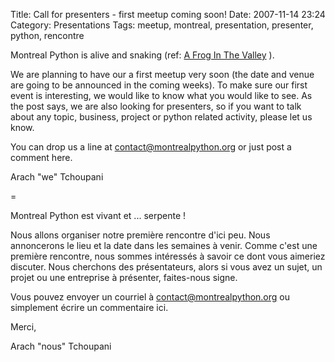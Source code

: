 Title: Call for presenters - first meetup coming soon!
Date: 2007-11-14 23:24
Category: Presentations
Tags: meetup, montreal, presentation, presenter, python, rencontre

Montreal Python is alive and snaking (ref: [A Frog In The Valley][] ).

We are planning to have our a first meetup very soon (the date and venue
are going to be announced in the coming weeks). To make sure our first
event is interesting, we would like to know what you would like to see.
As the post says, we are also looking for presenters, so if you want to
talk about any topic, business, project or python related activity,
please let us know.

You can drop us a line at contact@montrealpython.org or just post a
comment here.

Arach "we" Tchoupani

=

Montreal Python est vivant et ... serpente !

Nous allons organiser notre première rencontre d'ici peu. Nous
annoncerons le lieu et la date dans les semaines à venir. Comme c'est
une première rencontre, nous sommes intéressés à savoir ce dont vous
aimeriez discuter. Nous cherchons des présentateurs, alors si vous avez
un sujet, un projet ou une entreprise à présenter, faites-nous signe.

Vous pouvez envoyer un courriel à contact@montrealpython.org ou
simplement écrire un commentaire ici.

Merci,

Arach "nous" Tchoupani

  [A Frog In The Valley]: http://www.afroginthevalley.com/2007/11/13/python-in-montreal-is-alive-and-snaking.html
    "Sylvain Carle's blog"
